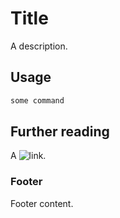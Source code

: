Title
===

A description.

Usage
---

``` bash
some command
```

Further reading
---

A ![link](https://example.com).

### Footer

Footer content.
